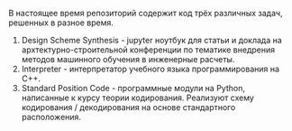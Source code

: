 В настоящее время репозиторий содержит код трёх различных задач, решенных в разное время.
1. Design Scheme Synthesis - jupyter ноутбук для статьи и доклада на архтектурно-строительной конференции по тематике внедрения методов машинного обучения в инженерные расчеты.
2. Interpreter - интерпретатор учебного языка программирования на C++.
3. Standard Position Code - программные модули на Python, написанные к курсу теории кодирования. Реализуют схему кодирования / декодирования на основе стандартного расположения.
